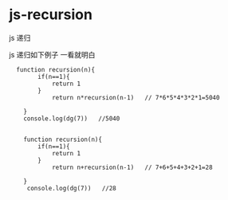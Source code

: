 # js-recursion
js 递归

  js 递归如下例子 一看就明白
  
  
      function recursion(n){
        	if(n==1){
        		return 1
        	}
        		return n*recursion(n-1)   // 7*6*5*4*3*2*1=5040

        }
	  	console.log(dg(7))   //5040


        function recursion(n){
        	if(n==1){
        		return 1
        	}
        		return n+recursion(n-1)   // 7+6+5+4+3+2+1=28

        }
	  	 console.log(dg(7))   //28





